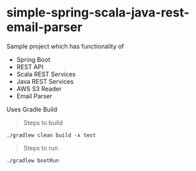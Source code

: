 # simple-spring-scala-java-rest-email-parser

Sample project which has functionality of 

* Spring Boot
* REST API
* Scala REST Services
* Java REST Services
* AWS S3 Reader
* Email Parser

Uses Gradle Build

 > Steps to build 
```
./gradlew clean build -x test

```


 > Steps to run 
```
./gradlew bootRun

```

